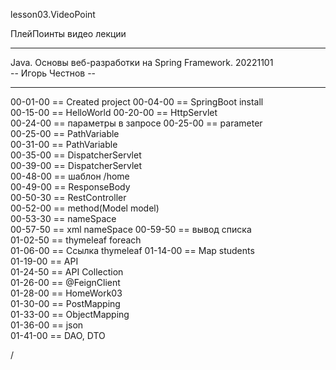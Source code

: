 
lesson03.VideoPoint  

ПлейПоинты видео лекции  

---
Java. Основы веб-разработки на Spring Framework. 20221101  
-- Игорь Честнов --  

---  
00-01-00 == Created project
00-04-00 == SpringBoot install  
00-15-00 == HelloWorld
00-20-00 == HttpServlet    
00-24-00 == параметры в  запросе
00-25-00 == parameter  
00-25-00 == PathVariable    
00-31-00 == PathVariable  
00-35-00 == DispatcherServlet  
00-39-00 == DispatcherServlet    
00-48-00 == шаблон /home    
00-49-00 == ResponseBody  
00-50-30 == RestController  
00-52-00 == method(Model model)    
00-53-30 == nameSpace    
00-57-50 == xml nameSpace
00-59-50 == вывод списка  
01-02-50 == thymeleaf foreach  
01-06-00 == Ссылка thymeleaf
01-14-00 == Map students     
01-19-00 == API     
01-24-50 == API Collection    
01-26-00 == @FeignClient     
01-28-00 == HomeWork03     
01-30-00 == PostMapping     
01-33-00 == ObjectMapping     
01-36-00 == json     
01-41-00 == DAO, DTO  






/